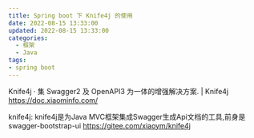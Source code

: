 ```yaml
---
title: Spring boot 下 Knife4j 的使用
date: 2022-08-15 13:33:00
updated: 2022-08-15 13:33:00
categories:
  - 框架
  - Java
tags:
- spring boot
---
```


Knife4j · 集 Swagger2 及 OpenAPI3 为一体的增强解决方案. | Knife4j
<https://doc.xiaominfo.com/>

knife4j: knife4j是为Java MVC框架集成Swagger生成Api文档的工具,前身是swagger-bootstrap-ui
<https://gitee.com/xiaoym/knife4j>
